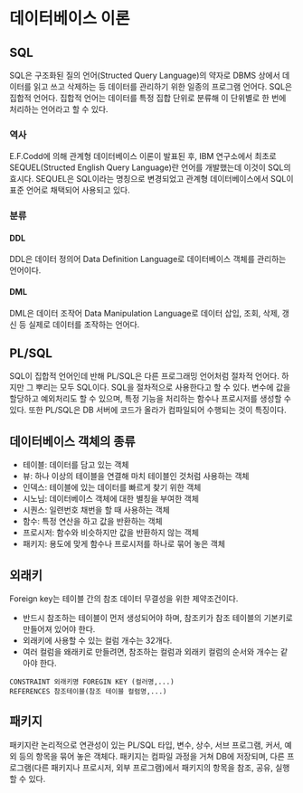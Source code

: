 # 데이터베이스 이론

## SQL
SQL은 구조화된 질의 언어(Structed Query Language)의 약자로 DBMS 상에서 데이터를 읽고 쓰고 삭제하는 등 데이터를 관리하기 위한 일종의 프로그램 언어다. SQL은 집합적 언어다. 집합적 언어는 데이터를 특정 집합 단위로 분류해 이 단위별로 한 번에 처리하는 언어라고 할 수 있다.
### 역사
E.F.Codd에 의해 관계형 데이터베이스 이론이 발표된 후, IBM 연구소에서 최초로 SEQUEL(Structed English Query Language)란 언어를 개발했는데 이것이 SQL의 효시다. SEQUEL은 SQL이라는 명칭으로 변경되었고 관계형 데이터베이스에서 SQL이 표준 언어로 채택되어 사용되고 있다.

### 분류
#### DDL
DDL은 데이터 정의어 Data Definition Language로 데이터베이스 객체를 관리하는 언어이다.
#### DML
DML은 데이터 조작어 Data Manipulation Language로 데이터 삽입, 조회, 삭제, 갱신 등 실제로 데이터를 조작하는 언어다.


## PL/SQL
SQL이 집합적 언어인데 반해 PL/SQL은 다른 프로그래밍 언어처럼 절차적 언어다. 하지만 그 뿌리는 모두 SQL이다. SQL을 절차적으로 사용한다고 할 수 있다.
변수에 값을 할당하고 예외처리도 할 수 있으며, 특정 기능을 처리하는 함수나 프로시저를 생성할 수 있다. 또한 PL/SQL은 DB 서버에 코드가 올라가 컴파일되어 수행되는 것이 특징이다.

## 데이터베이스 객체의 종류
- 테이블: 데이터를 담고 있는 객체
- 뷰: 하나 이상의 테이블을 연결해 마치 테이블인 것처럼 사용하는 객체
- 인덱스: 테이블에 있는 데이터를 빠르게 찾기 위한 객체
- 시노님: 데이터베이스 객체에 대한 별칭을 부여한 객체
- 시퀀스: 일련번호 채번을 할 때 사용하는 객체
- 함수: 특정 연산을 하고 값을 반환하는 객체
- 프로시저: 함수와 비슷하지만 값을 반환하지 않는 객체
- 패키지: 용도에 맞게 함수나 프로시저를 하나로 묶어 놓은 객체

## 외래키
Foreign key는 테이블 간의 참조 데이터 무결성을 위한 제약조건이다.
- 반드시 참조하는 테이블이 먼저 생성되어야 하며, 참조키가 참조 테이블의 기본키로 만들어져 있어야 한다.
- 외래키에 사용할 수 있는 컬럼 개수는 32개다.
- 여러 컬럼을 왜래키로 만들려면, 참조하는 컬럼과 외래키 컬럼의 순서와 개수는 같아야 한다.
```
CONSTRAINT 외래키명 FOREGIN KEY (컬러명,...)
REFERENCES 참조테이블(참조 테이블 컬럼명,...)
```

## 패키지
패키지란 논리적으로 연관성이 있는 PL/SQL 타입, 변수, 상수, 서브 프로그램, 커서, 예외 등의 항목을 묶어 놓은 객체다. 패키지는 컴파일 과정을 거쳐 DB에 저장되며, 다른 프로그램(다른 패키지나 프로시저, 외부 프로그램)에서 패키지의 항목을 참조, 공유, 실행할 수 있다.
